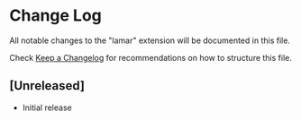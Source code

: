 # Change Log

All notable changes to the "lamar" extension will be documented in this file.

Check [Keep a Changelog](http://keepachangelog.com/) for recommendations on how to structure this file.

## [Unreleased]

- Initial release
